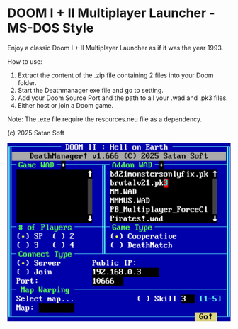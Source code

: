 # DOOM I + II Multiplayer Launcher - MS-DOS Style

Enjoy a classic Doom I + II Multiplayer Launcher as if it was the year 1993.

How to use:
1. Extract the content of the .zip file containing 2 files into your Doom folder.
2. Start the Deathmanager exe file and go to setting.
3. Add your Doom Source Port and the path to all your .wad and .pk3 files.
4. Either host or join a Doom game.

Note: The .exe file require the resources.neu file as a dependency.

(c) 2025 Satan Soft

![Screenshot of the DeathLauncher](https://raw.githubusercontent.com/schnalz-digital/deathmanager/refs/heads/main/deathmanager-v1.666a.png)
